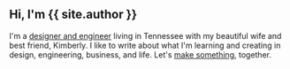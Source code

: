 ## Hi, I'm {{ site.author }}

I'm a [designer and engineer]({{site.github}}/resume) living in Tennessee with my beautiful wife and best friend, Kimberly. I like to write about what I'm learning and creating in design, engineering, business, and life. Let's [make something]({{site.github}}/freelance), together.
